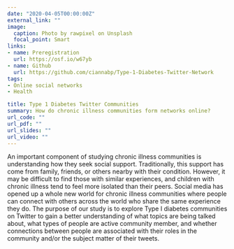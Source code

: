 ```yaml
---
date: "2020-04-05T00:00:00Z"
external_link: ""
image:
  caption: Photo by rawpixel on Unsplash
  focal_point: Smart
links:
- name: Preregistration
  url: https://osf.io/w67yb
- name: Github
  url: https://github.com/ciannabp/Type-1-Diabetes-Twitter-Network
tags:
- Online social networks
- Health

title: Type 1 Diabetes Twitter Communities
summary: How do chronic illness communities form networks online?
url_code: ""
url_pdf: ""
url_slides: ""
url_video: ""
---
```


An important component of studying chronic illness communities is understanding how they seek social support. Traditionally, this support has come from family, friends, or others nearby with their condition. However, it may be difficult to find those with similar experiences, and children with chronic illness tend to feel more isolated than their peers. Social media has opened up a whole new world for chronic illness communities where people can connect with others across the world who share the same experience they do. The purpose of our study is to explore Type I diabetes communities on Twitter to gain a better understanding of what topics are being talked about, what types of people are active community member, and whether connections between people are associated with their roles in the community and/or the subject matter of their tweets.

